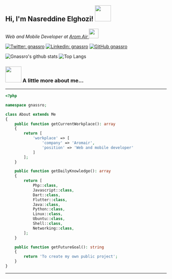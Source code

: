 <h2> Hi, I'm Nasreddine Elghozi! <img src="https://media.giphy.com/media/mGcNjsfWAjY5AEZNw6/giphy.gif" width="50"></h2>
<p><em>Web and Mobile Developer at <a href="https://arom-air.com">Arom Air </a><img src="https://media.giphy.com/media/WUlplcMpOCEmTGBtBW/giphy.gif" width="30"> 
</em></p>

[![Twitter: gnassro](https://img.shields.io/twitter/follow/gnassro?style=social)](https://twitter.com/gnassro)
[![Linkedin: gnassro](https://img.shields.io/badge/-gnassro?style=flat-square&logo=Linkedin&logoColor=white&link=https://www.linkedin.com/in/gnassro/)](https://www.linkedin.com/in/gnassro/)
[![GitHub gnassro](https://img.shields.io/github/followers/gnassro?label=follow&style=social)](https://github.com/gnassro)

![Gnassro's github stats](https://github-readme-stats.vercel.app/api?username=gnassro&layout=compact&show_icons=true&theme=radical&include_all_commits=true&hide_border=true) ![Top Langs](https://github-readme-stats.vercel.app/api/top-langs/?username=gnassro&layout=compact&show_icons=true&theme=radical&hide_border=true)



### <img src="https://media.giphy.com/media/VgCDAzcKvsR6OM0uWg/giphy.gif" width="50"> A little more about me...  
---
```PHP
<?php

namespace gnassro;

class About extends Me
{
    public function getCurrentWorkplace(): array
    {
        return [
            'workplace' => [
                'company' => 'Aromair',
                'position' => 'Web and mobile developer'         
            ]
        ];
    }

    public function getDailyKnowledge(): array
    {
        return [
            Php::class,
            Javascript::class,
            Dart::class,
            Flutter::class,
            Java::class,
            Python::class,
            Linux::class,
            Ubuntu::class,
            Shell::class,
            Networking::class,
        ];
    }

    public function getFutureGoal(): string
    {
        return 'To create my own public project';
    }
}
```
---
